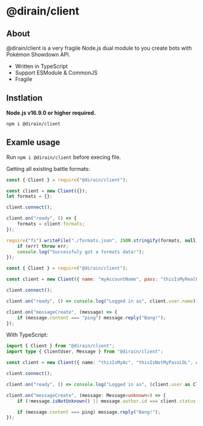 # @dirain/client

## About

@dirain/client is a very fragile Node.js dual module to you create bots with Pokémon Showdown API.

-   Written in TypeScript
-   Support ESModule & CommonJS
-   Fragile

## Instlation

**Node.js v16.9.0 or higher required.**

```sh-session
npm i @dirain/client
```

## Examle usage

Run `npm i @dirain/client` before execing file.

Getting all existing battle formats:

```js
const { Client } = require("@dirain/client");

const client = new Client({});
let formats = {};

client.connect();

client.on("ready", () => {
    formats = client.formats;
});

require("fs").writeFile("./formats.json", JSON.stringify(formats, null, 4), (err) => {
    if (err) throw err;
    console.log("Successfuly got a formats data!");
});
```

```js
const { Client } = require("@dirain/client");

const client = new Client({ name: "myAccountName", pass: "thisIsMyRealPassWord", autoJoin: ["botdevelopment"] });

client.connect();

client.on("ready", () => console.log("Logged in as", client.user.name));

client.on("messageCreate", (message) => {
    if (message.content === "ping") message.reply("Bang!");
});
```

With TypeScript:

```ts
import { Client } from "@dirain/client";
import type { ClientUser, Message } from "@dirain/client";

const client = new Client({ name: "thisIsMyAc", "thisIsNotMyPassLOL", autoJoin: ["botdevelopment"] });

client.connect();

client.on("ready", () => console.log("Logged in as", (client.user as ClientUser)?.name);

client.on("messageCreate", (message: Message<unknown>) => {
    if (!message.isNotUnknown() || message.author.id === client.status.id) return;

    if (message.content === ping) message.reply("Bang!");
});
```

